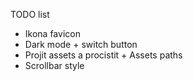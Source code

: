TODO list
- Ikona favicon
- Dark mode + switch button
- Projit assets a procistit + Assets paths
- Scrollbar style